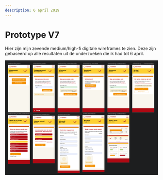 ```yaml
---
description: 6 april 2019
---
```


# Prototype V7

Hier zijn mijn zevende medium/high-fi digitale wireframes te zien. Deze zijn gebaseerd op alle resultaten uit de onderzoeken die ik had tot 6 april.

![](../.gitbook/assets/schermafbeelding-2019-05-08-om-21.33.53.png)

